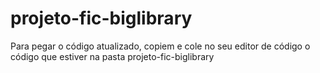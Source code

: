 # projeto-fic-biglibrary
Para pegar o código atualizado, copiem e cole no seu editor de código o código que estiver na pasta projeto-fic-biglibrary
